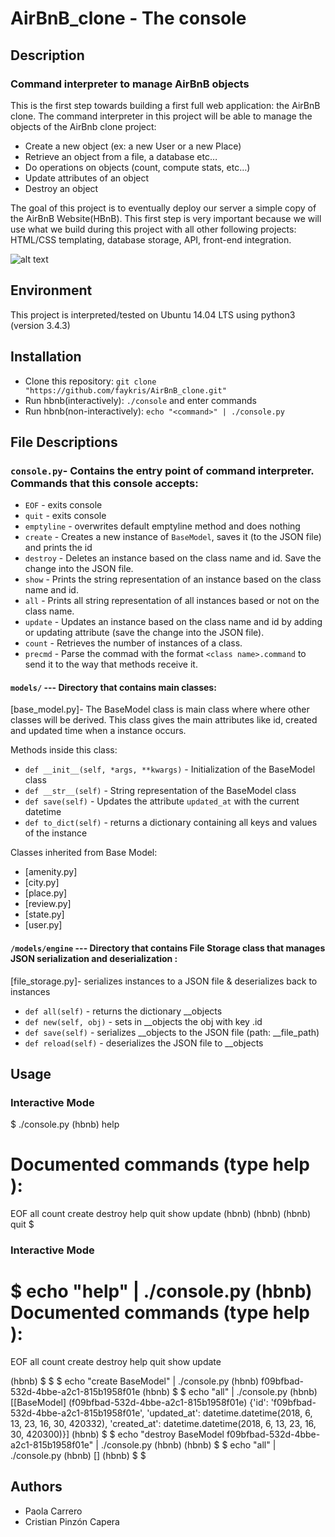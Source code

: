 #  AirBnB_clone - The console
## Description
### Command interpreter to manage AirBnB objects

This is the first step towards building a first full web application: the AirBnB clone. The command interpreter in this project will be able to manage the objects of the AirBnb clone project:
-   Create a new object (ex: a new User or a new Place)
-   Retrieve an object from a file, a database etc…
-   Do operations on objects (count, compute stats, etc…)
-   Update attributes of an object
-   Destroy an object

The goal of this project is to eventually deploy our server a simple copy of the AirBnB Website(HBnB). This first step is very important because we will use what we build during this project with all other following projects: HTML/CSS templating, database storage, API, front-end integration.

![alt text](https://holbertonintranet.s3.amazonaws.com/uploads/medias/2018/6/815046647d23428a14ca.png?X-Amz-Algorithm=AWS4-HMAC-SHA256&X-Amz-Credential=AKIARDDGGGOUWMNL5ANN%2F20210701%2Fus-east-1%2Fs3%2Faws4_request&X-Amz-Date=20210701T114737Z&X-Amz-Expires=86400&X-Amz-SignedHeaders=host&X-Amz-Signature=e2b3ddded8ba8878ef5f5487bbafa2fa424971e504803b517995aedd110a5ec0)

## Environment

This project is interpreted/tested on Ubuntu 14.04 LTS using python3 (version 3.4.3)

## Installation
-   Clone this repository:  `git clone "https://github.com/faykris/AirBnB_clone.git"`
- Run hbnb(interactively):  `./console`  and enter commands
- Run hbnb(non-interactively):  `echo "<command>" | ./console.py`

## File Descriptions
### `console.py`- Contains the entry point of command interpreter. Commands that this console accepts:

-   `EOF`  - exits console
-   `quit`  - exits console
-   `emptyline`  - overwrites default emptyline method and does nothing
-   `create`  - Creates a new instance of  `BaseModel`, saves it (to the JSON file) and prints the id
-   `destroy`  - Deletes an instance based on the class name and id. Save the change into the JSON file.
-   `show`  - Prints the string representation of an instance based on the class name and id.
-   `all`  - Prints all string representation of all instances based or not on the class name.
-   `update`  - Updates an instance based on the class name and id by adding or updating attribute (save the change into the JSON file).
-   `count`  - Retrieves the number of instances of a class.
-   `precmd`  - Parse the commad with the format  `<class name>.command`  to send it to the way that methods receive it.

#### `models/`  --- Directory that contains main classes:

[base_model.py]- The BaseModel class is main class where where other classes will be derived. This class gives the main attributes like id, created and updated time when a instance occurs.

Methods inside this class:

-   `def __init__(self, *args, **kwargs)`  - Initialization of the BaseModel class
-   `def __str__(self)`  - String representation of the BaseModel class
-   `def save(self)`  - Updates the attribute  `updated_at`  with the current datetime
-   `def to_dict(self)`  - returns a dictionary containing all keys and values of the instance

Classes inherited from Base Model:

-   [amenity.py]
-   [city.py]
-   [place.py]
-   [review.py]
-   [state.py]
-   [user.py]

#### `/models/engine`  --- Directory that contains File Storage class that manages JSON serialization and deserialization :

[file_storage.py]- serializes instances to a JSON file & deserializes back to instances

-   `def all(self)`  - returns the dictionary __objects
-   `def new(self, obj)`  - sets in __objects the obj with key .id
-   `def save(self)`  - serializes __objects to the JSON file (path: __file_path)
-   `def reload(self)`  - deserializes the JSON file to __objects

## Usage

### Interactive Mode

$ ./console.py
(hbnb) help

Documented commands (type help <topic>):
========================================
EOF  all  count  create  destroy  help  quit  show  update
(hbnb)
(hbnb)
(hbnb) quit
$

### Interactive Mode

$ echo "help" | ./console.py
(hbnb)
Documented commands (type help <topic>):
========================================
EOF  all  count  create  destroy  help  quit  show  update

(hbnb) $
$
$ echo "create BaseModel" | ./console.py
(hbnb) f09bfbad-532d-4bbe-a2c1-815b1958f01e
(hbnb) $
$ echo "all" | ./console.py
(hbnb) [[BaseModel] (f09bfbad-532d-4bbe-a2c1-815b1958f01e) {'id': 'f09bfbad-532d-4bbe-a2c1-815b1958f01e', 'updated_at': datetime.datetime(2018, 6, 13, 23, 16, 30, 420332), 'created_at': datetime.datetime(2018, 6, 13, 23, 16, 30, 420300)}]
(hbnb) $
$ echo "destroy BaseModel f09bfbad-532d-4bbe-a2c1-815b1958f01e" | ./console.py
(hbnb) (hbnb) $
$ echo "all" | ./console.py
(hbnb) []
(hbnb) $
$
  
## Authors
-   Paola Carrero
-   Cristian Pinzón Capera
